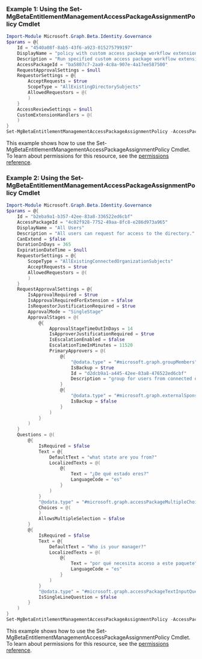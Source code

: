 ### Example 1: Using the Set-MgBetaEntitlementManagementAccessPackageAssignmentPolicy Cmdlet
```powershell
Import-Module Microsoft.Graph.Beta.Identity.Governance
$params = @{
	Id = "4540a08f-8ab5-43f6-a923-015275799197"
	DisplayName = "policy with custom access package workflow extension"
	Description = "Run specified custom access package workflow extension at different stages."
	AccessPackageId = "ba5807c7-2aa9-4c8a-907e-4a17ee587500"
	RequestApprovalSettings = $null
	RequestorSettings = @{
		AcceptRequests = $true
		ScopeType = "AllExistingDirectorySubjects"
		AllowedRequestors = @(
		)
	}
	AccessReviewSettings = $null
	CustomExtensionHandlers = @(
	)
}
Set-MgBetaEntitlementManagementAccessPackageAssignmentPolicy -AccessPackageAssignmentPolicyId $accessPackageAssignmentPolicyId -BodyParameter $params
```
This example shows how to use the Set-MgBetaEntitlementManagementAccessPackageAssignmentPolicy Cmdlet.
To learn about permissions for this resource, see the [permissions reference](/graph/permissions-reference).
### Example 2: Using the Set-MgBetaEntitlementManagementAccessPackageAssignmentPolicy Cmdlet
```powershell
Import-Module Microsoft.Graph.Beta.Identity.Governance
$params = @{
	Id = "b2eba9a1-b357-42ee-83a8-336522ed6cbf"
	AccessPackageId = "4c02f928-7752-49aa-8fc8-e286d973a965"
	DisplayName = "All Users"
	Description = "All users can request for access to the directory."
	CanExtend = $false
	DurationInDays = 365
	ExpirationDateTime = $null
	RequestorSettings = @{
		ScopeType = "AllExistingConnectedOrganizationSubjects"
		AcceptRequests = $true
		AllowedRequestors = @(
		)
	}
	RequestApprovalSettings = @{
		IsApprovalRequired = $true
		IsApprovalRequiredForExtension = $false
		IsRequestorJustificationRequired = $true
		ApprovalMode = "SingleStage"
		ApprovalStages = @(
			@{
				ApprovalStageTimeOutInDays = 14
				IsApproverJustificationRequired = $true
				IsEscalationEnabled = $false
				EscalationTimeInMinutes = 11520
				PrimaryApprovers = @(
					@{
						"@odata.type" = "#microsoft.graph.groupMembers"
						IsBackup = $true
						Id = "d2dcb9a1-a445-42ee-83a8-476522ed6cbf"
						Description = "group for users from connected organizations which have no external sponsor"
					}
					@{
						"@odata.type" = "#microsoft.graph.externalSponsors"
						IsBackup = $false
					}
				)
			}
		)
	}
	Questions = @(
		@{
			IsRequired = $false
			Text = @{
				DefaultText = "what state are you from?"
				LocalizedTexts = @(
					@{
						Text = "¿De qué estado eres?"
						LanguageCode = "es"
					}
				)
			}
			"@odata.type" = "#microsoft.graph.accessPackageMultipleChoiceQuestion"
			Choices = @(
			)
			AllowsMultipleSelection = $false
		}
		@{
			IsRequired = $false
			Text = @{
				DefaultText = "Who is your manager?"
				LocalizedTexts = @(
					@{
						Text = "por qué necesita acceso a este paquete"
						LanguageCode = "es"
					}
				)
			}
			"@odata.type" = "#microsoft.graph.accessPackageTextInputQuestion"
			IsSingleLineQuestion = $false
		}
	)
}
Set-MgBetaEntitlementManagementAccessPackageAssignmentPolicy -AccessPackageAssignmentPolicyId $accessPackageAssignmentPolicyId -BodyParameter $params
```
This example shows how to use the Set-MgBetaEntitlementManagementAccessPackageAssignmentPolicy Cmdlet.
To learn about permissions for this resource, see the [permissions reference](/graph/permissions-reference).
